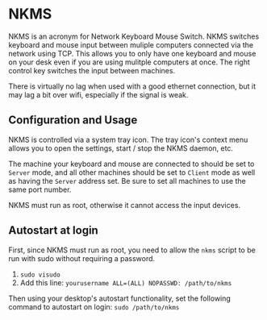 # NKMS

NKMS is an acronym for Network Keyboard Mouse Switch. NKMS switches keyboard 
and mouse input between muliple computers connected via the network using TCP.
This allows you to only have one keyboard and mouse on your desk even if you 
are using mulitple computers at once. The right control key switches the input
between machines.

There is virtually no lag when used with a good ethernet connection, but 
it may lag a bit over wifi, especially if the signal is weak.

## Configuration and Usage

NKMS is controlled via a system tray icon. The tray icon's context menu allows
you to open the settings, start / stop the NKMS daemon, etc.

The machine your keyboard and mouse are connected to should be set to `Server` 
mode, and all other machines should be set to `Client` mode as well as having
the `Server` address set. Be sure to set all machines to use the same port 
number.

NKMS must run as root, otherwise it cannot access the input devices.

## Autostart at login

First, since NKMS must run as root, you need to allow the `nkms` script 
to be run with sudo without requiring a password.

1. `sudo visudo`
2. Add this line: `yourusername ALL=(ALL) NOPASSWD: /path/to/nkms`

Then using your desktop's autostart functionality, set the following command
to autostart on login: `sudo /path/to/nkms`

